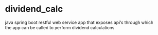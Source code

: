 # dividend_calc
java spring boot restful web service app that exposes api's through which the app can be called to perform dividend calculations
